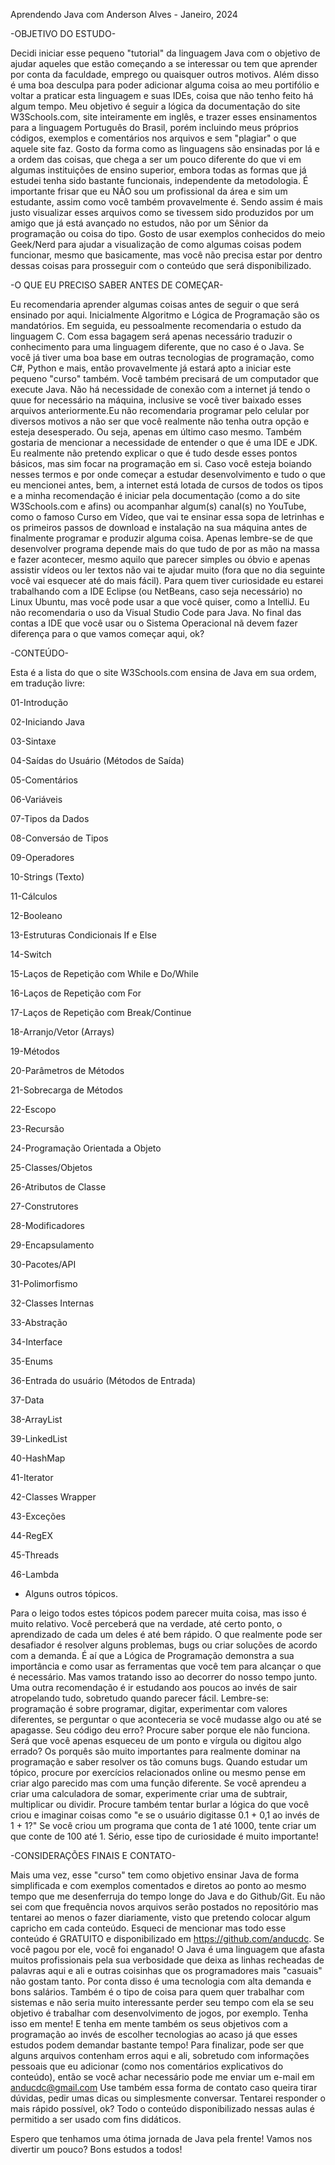 Aprendendo Java com Anderson Alves - Janeiro, 2024

-OBJETIVO DO ESTUDO-

Decidi iniciar esse pequeno "tutorial" da linguagem Java com o objetivo de ajudar aqueles que estão começando a se interessar ou tem que aprender por conta da faculdade, emprego ou quaisquer outros motivos. Além disso é uma boa desculpa para poder adicionar alguma coisa ao meu portifólio e voltar a praticar esta linguagem e suas IDEs, coisa que não tenho feito há algum tempo.
Meu objetivo é seguir a lógica da documentação do site W3Schools.com, site inteiramente em inglês, e trazer esses ensinamentos para a linguagem Português do Brasil, porém incluindo meus próprios códigos, exemplos e comentários nos arquivos e sem "plagiar" o que aquele site faz. Gosto da forma como as linguagens são ensinadas por lá e a ordem das coisas, que chega a ser um pouco diferente do que vi em algumas instituições de ensino superior, embora todas as formas que já estudei tenha sido bastante funcionais, independente da metodologia. É importante frisar que eu NÃO sou um profissional da área e sim um estudante, assim como você também provavelmente é.
Sendo assim é mais justo visualizar esses arquivos como se tivessem sido produzidos por um amigo que já está avançado no estudos, não por um Sênior da programação ou coisa do tipo.
Gosto de usar exemplos conhecidos do meio Geek/Nerd para ajudar a visualização de como algumas coisas podem funcionar, mesmo que basicamente, mas você não precisa estar por dentro dessas coisas para prosseguir com o conteúdo que será disponibilizado.

-O QUE EU PRECISO SABER ANTES DE COMEÇAR-

Eu recomendaria aprender algumas coisas antes de seguir o que será ensinado por aqui. Inicialmente Algoritmo e Lógica de Programação são os mandatórios. Em seguida, eu pessoalmente recomendaria o estudo da linguagem C. Com essa bagagem será apenas necessário traduzir o conhecimento para uma linguagem diferente, que no caso é o Java. 
Se você já tiver uma boa base em outras tecnologias de programação, como C#, Python e mais, então provavelmente já estará apto a iniciar este pequeno "curso" também.
Você também precisará de um computador que execute Java. Não há necessidade de conexão com a internet já tendo o quue for necessário na máquina, inclusive se você tiver baixado esses arquivos anteriormente.Eu não recomendaria programar pelo celular por diversos motivos a não ser que você realmente não tenha outra opção e esteja desesperado. Ou seja, apenas em último caso mesmo.
Também gostaria de mencionar a necessidade de entender o que é uma IDE e JDK. Eu realmente não pretendo explicar o que é tudo desde esses pontos básicos, mas sim focar na programação em si. Caso você esteja boiando nesses termos e por onde começar a estudar desenvolvimento e tudo o que eu mencionei antes, bem, a internet está lotada de cursos de todos os tipos e a minha recomendação é iniciar pela documentação (como a do site W3Schools.com e afins) ou acompanhar algum(s) canal(s) no YouTube, como o famoso Curso em Vídeo, que vai te ensinar essa sopa de letrinhas e os primeiros passos de download e instalação na sua máquina antes de finalmente programar e produzir alguma coisa.
Apenas lembre-se de que desenvolver programa depende mais do que tudo de por as mão na massa e fazer acontecer, mesmo aquilo que parecer simples ou óbvio e apenas assistir vídeos ou ler textos não vai te ajudar muito (fora que no dia seguinte você vai esquecer até do mais fácil).
Para quem tiver curiosidade eu estarei trabalhando com a IDE Eclipse (ou NetBeans, caso seja necessário) no Linux Ubuntu, mas você pode usar a que você quiser, como a IntelliJ. Eu não recomendaria o uso da Visual Studio Code para Java.
No final das contas a IDE que você usar ou o Sistema Operacional nã devem fazer diferença para o que vamos começar aqui, ok?

-CONTEÚDO-

Esta é a lista do que o site W3Schools.com ensina de Java em sua ordem, em tradução livre:

01-Introdução

02-Iniciando Java

03-Sintaxe

04-Saídas do Usuário (Métodos de Saída)

05-Comentários

06-Variáveis

07-Tipos da Dados

08-Conversáo de Tipos

09-Operadores

10-Strings (Texto)

11-Cálculos

12-Booleano

13-Estruturas Condicionais If e Else

14-Switch

15-Laços de Repetição com While e Do/While

16-Laços de Repetição com For

17-Laços de Repetição com Break/Continue

18-Arranjo/Vetor (Arrays)

19-Métodos

20-Parâmetros de Métodos

21-Sobrecarga de Métodos

22-Escopo

23-Recursão

24-Programação Orientada a Objeto

25-Classes/Objetos

26-Atributos de Classe

27-Construtores

28-Modificadores

29-Encapsulamento

30-Pacotes/API

31-Polimorfismo

32-Classes Internas

33-Abstração

34-Interface

35-Enums

36-Entrada do usuário (Métodos de Entrada)

37-Data

38-ArrayList

39-LinkedList

40-HashMap

41-Iterator

42-Classes Wrapper

43-Exceções

44-RegEX

45-Threads

46-Lambda

+ Alguns outros tópicos.

Para o leigo todos estes tópicos podem parecer muita coisa, mas isso é muito relativo. Você perceberá que na verdade, até certo ponto, o aprendizado de cada um deles é até bem rápido. O que realmente pode ser desafiador é resolver alguns problemas, bugs ou criar soluções de acordo com a demanda. É aí que a Lógica de Programação demonstra a sua importância e como usar as ferramentas que você tem para alcançar o que é necessário. Mas vamos tratando isso ao decorrer do nosso tempo junto.
Uma outra recomendação é ir estudando aos poucos ao invés de sair atropelando tudo, sobretudo quando parecer fácil. Lembre-se: programação é sobre programar, digitar, experimentar com valores diferentes, se perguntar o que aconteceria se você mudasse algo ou até se apagasse. Seu código deu erro? Procure saber porque ele não funciona. Será que você apenas esqueceu de um ponto e vírgula ou digitou algo errado? Os porquês são muito importantes para realmente dominar na programação e saber resolver os tão comuns bugs.
Quando estudar um tópico, procure por exercícios relacionados online ou mesmo pense em criar algo parecido mas com uma função diferente. Se você aprendeu a criar uma calculadora de somar, experimente criar uma de subtrair, multiplicar ou dividir. Procure também tentar burlar a lógica do que você criou e imaginar coisas como "e se o usuário digitasse 0.1 + 0,1 ao invés de 1 + 1?"
Se você criou um programa que conta de 1 até 1000, tente criar um que conte de 100 até 1. Sério, esse tipo de curiosidade é muito importante!

-CONSIDERAÇÕES FINAIS E CONTATO-

Mais uma vez, esse "curso" tem como objetivo ensinar Java de forma simplificada e com exemplos comentados e diretos ao ponto ao mesmo tempo que me desenferruja do tempo longe do Java e do Github/Git. Eu não sei com que frequência novos arquivos serão postados no repositório mas tentarei ao menos o fazer diariamente, visto que pretendo colocar algum capricho em cada conteúdo. Esqueci de mencionar mas todo esse conteúdo é GRATUITO e disponibilizado em https://github.com/anducdc. Se você pagou por ele, você foi enganado!
O Java é uma linguagem que afasta muitos profissionais pela sua verbosidade que deixa as linhas recheadas de palavras aqui e ali e outras coisinhas que os programadores mais "casuais" não gostam tanto. Por conta disso é uma tecnologia com alta demanda e bons salários.
Também é o tipo de coisa para quem quer trabalhar com sistemas e não seria muito interessante perder seu tempo com ela se seu objetivo é trabalhar com desenvolvimento de jogos, por exemplo. Tenha isso em mente! E tenha em mente também os seus objetivos com a programação ao invés de escolher tecnologias ao acaso já que esses estudos podem demandar bastante tempo!
Para finalizar, pode ser que alguns arquivos contenham erros aqui e ali, sobretudo com informações pessoais que eu adicionar (como nos comentários explicativos do conteúdo), então se você achar necessário pode me enviar um e-mail em anducdc@gmail.com
Use também essa forma de contato caso queira tirar dúvidas, pedir umas dicas ou simplesmente conversar. Tentarei responder o mais rápido possível, ok?
Todo o conteúdo disponibilizado nessas aulas é permitido a ser usado com fins didáticos.

Espero que tenhamos uma ótima jornada de Java pela frente! Vamos nos divertir um pouco? Bons estudos a todos!
